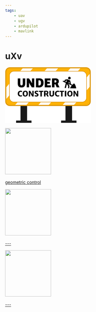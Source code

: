 ```yaml
---
tags:
    - uav
    - ugv
    - ardupilot
    - mavlink
---
```


# uXv

![](../../../assets/images/under_construction.png)

<div class="grid-container">
    <div class="grid-item">
        <a href="geometric_control">
                <img src="images/control.png"  width="150" height="150">
                <p>geometric control</p></a>
    </div>
    <div class="grid-item">
        <a href="math">
                <img src="images/robotics_math.png"  width="150" height="150">
                <p>---</p>
            </a>
    </div>
    <div class="grid-item">
        <a href="slam">
                <img src="images/slam.png"  width="150" height="150">
                <p>---</p>
            </a>
    </div>
    
</div>
